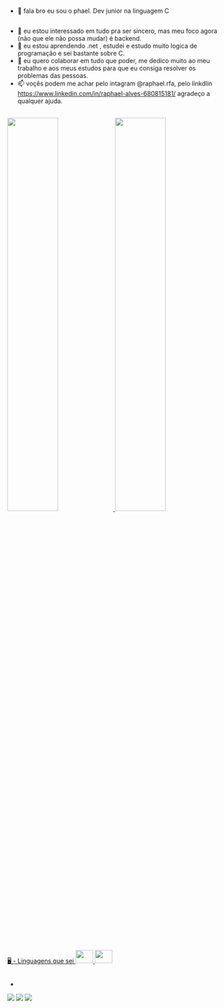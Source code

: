 - 👋 fala bro eu sou o phael. Dev junior na linguagem C
##
- 👀 eu estou interessado em tudo pra ser sincero, mas meu foco agora (não que ele não possa mudar) é backend.
- 🌱 eu estou aprendendo .net , estudei e estudo muito logica de programação e sei bastante sobre C.
- 💞️ eu quero colaborar em tudo que poder, me dedico muito ao meu trabalho e aos meus estudos para que eu consiga resolver os problemas das pessoas. 
- 📫 voçês podem me achar pelo intagram @raphael.rfa, pelo linkdlin https://www.linkedin.com/in/raphael-alves-680815181/ agradeço a qualquer ajuda.

##

<div>
  <a href="https://github.com/raphael-rfa">
  <img height="48%" src="https://github-readme-stats.vercel.app/api?username=raphael-rfa&show_icons=true&theme=cobalt&include_all_commits=true&count_private=true"/>
  <img height="48%" src="https://github-readme-stats.vercel.app/api/top-langs/?username=raphael-rfa&layout=compact&langs_count=7&theme=cobalt"/>
</div>

##

<div>
 🖥️ - Linguagens que sei
  <img height="30" width="40" src="https://cdn.jsdelivr.net/gh/devicons/devicon/icons/c/c-original.svg" />
  <img height="30" width="40" src="https://cdn.jsdelivr.net/gh/devicons/devicon/icons/html5/html5-original-wordmark.svg" />
</div>

##
-
<div>
  <a href = "mailto:contatophaelrfa@gmail.com"><img src="https://img.shields.io/badge/-Gmail-%23333?style=for-the-badge&logo=gmail&logoColor=white" target="_blank"></a>
  <a href="https://instagram.com/raphael.rfa" target="_blank"><img src="https://img.shields.io/badge/-Instagram-%23E4405F?style=for-the-badge&logo=instagram&logoColor=white" target="_blank"></a>
  <a href="https://www.linkedin.com/in/raphael-alves-680815181" target="_blank"><img src="https://img.shields.io/badge/-LinkedIn-%230077B5?style=for-the-badge&logo=linkedin&logoColor=white" target="_blank"></a> 
</div>
